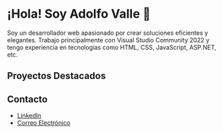 # ¡Hola! Soy Adolfo Valle 👋

Soy un desarrollador web apasionado por crear soluciones eficientes y elegantes. Trabajo principalmente con Visual Studio Community 2022 y tengo experiencia en tecnologías como HTML, CSS, JavaScript, ASP.NET, etc.

## Proyectos Destacados



## Contacto

- [LinkedIn](www.linkedin.com/in/josue-valle-32919a353)
- [Correo Electrónico](vv25001@esfe.agape.edu.sv)

